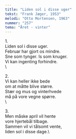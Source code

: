 ```yaml
---
title: "Liden sol i disse uger"
tekst: "Frank Jæger, 1953"
melodi: "Otto Mortensen, 1963"
nummer: "257"
tema: "Året - vinter"
---
```

1\.\
Liden sol i disse uger.\
Februar har gjort os mindre.\
Sne som tynger. Is som knuger.\
Vi kan ingenting forhindre.\
\

2\.\
Vi kan heller ikke bede\
om at måtte blive større.\
Stær og mus og vinterhvede\
må på vore vegne spørre.\
\

3\.\
Men måske april vil hente\
vore hjertebål tilbage.\
Sammen vil vi tålsomt vente,\
liden sol i disse dage.\
